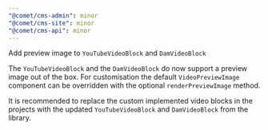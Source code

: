 ```yaml
---
"@comet/cms-admin": minor
"@comet/cms-site": minor
"@comet/cms-api": minor
---
```


Add preview image to `YouTubeVideoBlock` and `DamVideoBlock`

The `YouTubeVideoBlock` and the `DamVideoBlock` do now support a preview image out of the box. For customisation the default `VideoPreviewImage` component can be overridden with the optional `renderPreviewImage` method.

It is recommended to replace the custom implemented video blocks in the projects with the updated `YouTubeVideoBlock` and `DamVideoBlock` from the library.
